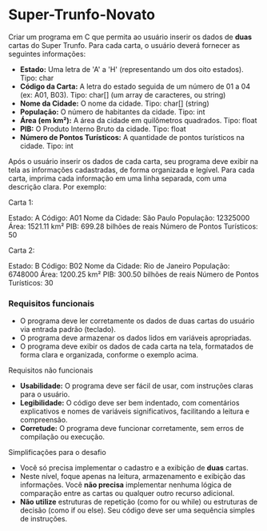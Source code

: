# Super-Trunfo-Novato

Criar um programa em C que permita ao usuário inserir os dados de **duas** cartas do Super Trunfo. Para cada carta, o usuário deverá fornecer as seguintes informações:

- **Estado:** Uma letra de 'A' a 'H' (representando um dos oito estados). Tipo: char  
- **Código da Carta:** A letra do estado seguida de um número de 01 a 04 (ex: A01, B03). Tipo: char[] (um array de caracteres, ou string)  
- **Nome da Cidade:** O nome da cidade. Tipo: char[] (string)  
- **População:** O número de habitantes da cidade. Tipo: int  
- **Área (em km²):** A área da cidade em quilômetros quadrados. Tipo: float  
- **PIB:** O Produto Interno Bruto da cidade. Tipo: float  
- **Número de Pontos Turísticos:** A quantidade de pontos turísticos na cidade. Tipo: int

Após o usuário inserir os dados de cada carta, seu programa deve exibir na tela as informações cadastradas, de forma organizada e legível. Para cada carta, imprima cada informação em uma linha separada, com uma descrição clara. Por exemplo:

Carta 1:

Estado: A
Código: A01
Nome da Cidade: São Paulo
População: 12325000
Área: 1521.11 km²
PIB: 699.28 bilhões de reais
Número de Pontos Turísticos: 50

Carta 2:

Estado: B
Código: B02
Nome da Cidade: Rio de Janeiro
População: 6748000
Área: 1200.25 km²
PIB: 300.50 bilhões de reais
Número de Pontos Turísticos: 30    

### Requisitos funcionais

- O programa deve ler corretamente os dados de duas cartas do usuário via entrada padrão (teclado).  
- O programa deve armazenar os dados lidos em variáveis apropriadas.  
- O programa deve exibir os dados de cada carta na tela, formatados de forma clara e organizada, conforme o exemplo acima.

Requisitos não funcionais

- **Usabilidade:** O programa deve ser fácil de usar, com instruções claras para o usuário.  
- **Legibilidade:** O código deve ser bem indentado, com comentários explicativos e nomes de variáveis significativos, facilitando a leitura e compreensão.  
- **Corretude:** O programa deve funcionar corretamente, sem erros de compilação ou execução.

Simplificações para o desafio

- Você só precisa implementar o cadastro e a exibição de **duas** cartas.  
- Neste nível, foque apenas na leitura, armazenamento e exibição das informações. Você **não precisa** implementar nenhuma lógica de comparação entre as cartas ou qualquer outro recurso adicional.  
- **Não utilize** estruturas de repetição (como for ou while) ou estruturas de decisão (como if ou else). Seu código deve ser uma sequência simples de instruções.
